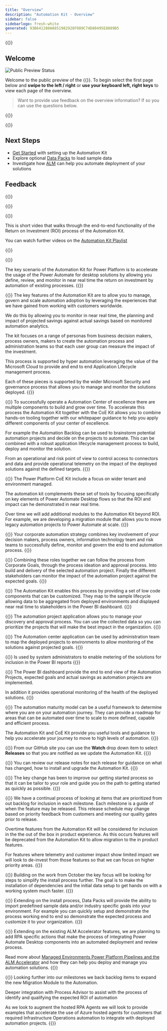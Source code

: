 ```yaml
---
title: "Overview"
description: "Automation Kit - Overview"
sidebar: false
sidebarlogo: fresh-white
generated: 93B641280A8851982928F089C74D80495E8889B5
---
```


<div class="optional">

{{<toc>}}

## Welcome

![Public Preview Status](/images/illustrations/status-public-preview.svg)

Welcome to the public preview of the {{<product-name>}}. To begin select the first page below and **swipe to the left / right** or **use your keyboard left, right keys** to view each page of the overview.

> Want to provide use feedback on the overview information? If so you can use the questions below.

</div>

{{<presentation slides="0,1,2,3,4,5,6,7,8,9,10,11,12,13,14,15,16,17,18,19,20">}}

<div class="optional">

{{<presentationStyles>}}

## Next Steps

- [Get Started](/en-gb/get-started) with setting up the Automation Kit
- Explore optional [Data Packs](/en-gb/features/datapacks) to load sample data
- Investigate how [ALM](/en-gb/features/alm) can help you automate deployment of your solutions

## Feedback

{{<questions name="/content/en-gb/overview.json" completed="Thank you for providing feedback" showNavigationButtons="false" locale="en-gb">}}

</div>

{{<slideStyles>}}

{{<slide id="slide0" audio="" description="Overview Video" video="VNC0PWBTRwA">}}

This is short video that walks through the end-to-end functionality of the Return on Investment (ROI) process of the Automation Kit.

You can watch further videos on the [Automation Kit Playlist](https://www.youtube.com/playlist?list=PLi9EhCY4z99VlRg4j7D1Or6XfXbUcEWZy)

{{</slide>}}

{{<slide  id="slide1" audio="overview/Slide01.mp3" description="Automation Kit Overview" image="overview/Slide01.SVG" >}}

The key scenario of the Automation Kit for Power Platform is to accelerate the usage of the Power Automate for desktop solutions by allowing you define, review, and monitor in near real time the return on investment by automation of existing processes.
{{</slide>}}

{{<slide  id="slide2" audio="overview/Slide02.mp3" description="Automation Kit Features" image="overview/Slide02.SVG" >}}
The key features of the Automation Kit are to allow you to manage, govern and scale automation adoption by leveraging the experiences that we have gained from working with customers worldwide.

We do this by allowing you to monitor in near real time, the planning and impact of projected savings against actual savings based on monitored automation analytics.

The kit focuses on a range of personas from business decision makers, process owners, makers to create the automation process and administration teams so that each user group can measure the impact of the investment.

This process is supported by hyper automation leveraging the value of the Microsoft Cloud to provide and end to end Application Lifecycle management process.

Each of these pieces is supported by the wider Microsoft Security and governance process that allows you to manage and monitor the solutions deployed.
{{</slide>}}

{{<slide  id="slide3" audio="overview/Slide03.mp3" description="Automation Center of Excellence Overview" image="overview/Slide03.SVG" >}}
To successfully operate a Automation Center of excellence there are multiple components to build and grow over time. To accelerate this process the Automation Kit together with the CoE Kit allows you to combine hands-on tooling together with our whitepaper guidance to help you apply different components of your center of excellence.

For example the Automation Backlog can be used to brainstorm potential automation projects and decide on the projects to automate. This can be combined with a robust application lifecycle management process to build, deploy and monitor the solution.

From an operational and risk point of view to control access to connectors and data and provide operational telemetry on the impact of the deployed solutions against the defined targets.
{{</slide>}}

{{<slide  id="slide4" audio="overview/Slide04.mp3" description="Automation Kit vs CoE Kit" image="overview/Slide04.SVG" >}}
The Power Platform CoE Kit include a focus on wider tenant and environment managed.

The automation kit complements these set of tools by focusing specifically on key elements of Power Automate Desktop flows so that the ROI and impact can he demonstrated in near real time.

Over time we will add additional modules to the Automation Kit beyond ROI. For example, we are developing a migration module that allows you to move legacy automation projects to Power Automate at scale.
{{</slide>}}

{{<slide  id="slide5" audio="overview/Slide05.mp3" description="Corporate Automation Strategy" image="overview/Slide05.SVG" >}}
Your corporate automation strategy combines key involvement of your decision makers, process owners, information technology team and risk teams to successfully define, monitor and govern the end to end automation process.
{{</slide>}}

{{<slide  id="slide6" audio="overview/Slide06.mp3" description="Corporate Automation Strategy" image="overview/Slide06.SVG" >}}
Combining these roles together we can follow the process from Corporate Goals, through the process ideation and approval process. Into build and delivery of the selected automation project. Finally the different stakeholders can monitor the impact of the automation project against the expected goals.
{{</slide>}}

{{<slide  id="slide7" audio="overview/Slide07.mp3" description="Leveraging Automation Kit" image="overview/Slide07.SVG" >}}
The Automation Kit enables this process by providing a set of low code components that can be customized. They map to the sample lifecycle allowing data to be aggregated from deployed environments and displayed near real time to stakeholders in the Power BI dashboard.
{{</slide>}}

{{<slide  id="slide8" audio="overview/Slide08.mp3" description="Automation Projects" image="overview/Slide08.SVG" >}}
The automation project application allows you to manage your discovery and approval process. You can use the collected data so you can prioritize the projects that will make the best impact in the organization.
{{</slide>}}

{{<slide  id="slide9" audio="overview/Slide09.mp3" description="Automation Center" image="overview/Slide09.SVG" >}}
The Automation center application can be used by administration team to map the deployed projects to environments to allow monitoring of the solutions against projected goals.
{{</slide>}}

{{<slide  id="slide10" audio="overview/Slide10.mp3" description="Automation Solution Manager" image="overview/Slide10.SVG" >}}
Is used by system administrators to enable metering of the solutions for inclusion in the Power BI reports
{{</slide>}}

{{<slide  id="slide11" audio="overview/Slide11.mp3" description="Power BI Dashboard" image="overview/Slide11.SVG" >}}
The Power BI dashboard provide the end to end view of the Automation Projects, expected goals and actual savings as automation projects are implemented.

In addition it provides operational monitoring of the health of the deployed solutions.
{{</slide>}}

{{<slide  id="slide12" audio="overview/Slide12.mp3" description="Automation Maturity Model" image="overview/Slide12.SVG" >}}
The automation maturity model can be a useful framework to determine where you are on your automation journey. They can provide a roadmap for areas that can be automated over time to scale to more defined, capable and efficient process.

The Automation Kit and CoE Kit provide you useful tools and guidance to help you accelerate your journey to move to high levels of automation.
{{</slide>}}

{{<slide  id="slide13" audio="overview/Slide13.mp3" description="Monitor Automation Kit Releases" image="overview/Slide13.SVG" >}}
From our GitHub site you can use the **Watch** drop down item to select **Releases** so that you are notified as we update the Automation Kit.
{{</slide>}}

{{<slide  id="slide14" audio="overview/Slide14.mp3" description="Automation Kit Release" image="overview/Slide14-Nov2022.SVG" >}}
You can review our release notes for each release for guidance on what has changed, how to install and upgrade the Automation Kit.
{{</slide>}}

{{<slide  id="slide15" audio="overview/Slide15.mp3" description="Automation Kit Getting Started" image="overview/Slide15.SVG" >}}
The key change has been to improve our getting started process so that it can be tailor to your role and guide you on the path to getting started as quickly as possible.
{{</slide>}}

{{<slide  id="slide16" audio="overview/Slide16.mp3" description="What's Next" image="overview/Slide16.SVG" >}}
We have a continual process of looking at items that are prioritized from out backlog for inclusion in each milestone. Each milestone is a guide of when the feature may be released. This release schedule may change based on priority feedback from customers and meeting our quality gates prior to release.

Overtime features from the Automation Kit will be considered for inclusion in the the out of the box in product experience. As this occurs features will be deprecated from the Automation Kit to allow migration to the in product features.

For features where telemetry and customer impact show limited impact we will look to de-invest from those features so that we can focus on higher priority areas.
{{</slide>}}

{{<slide  id="slide17" audio="overview/Slide17.mp3" description="Simplifying the Install Process" image="overview/Slide17.SVG" >}}
Building on the work from October the key focus will be looking for steps to simplify the install process further. The goal is to make the installation of dependencies and the initial data setup to get hands on with a working system much faster.
{{</slide>}}

{{<slide  id="slide18" audio="overview/Slide18.mp3" description="Sample Data" image="overview/Slide18.SVG" >}}
Extending on the install process, Data Packs will provide the ability to import predefined sample data and/or industry specific goals into your environment. For example you can quickly setup and demonstrate the process working end to end so demonstrate the expected process and customize it to your organization.
{{</slide>}}

{{<slide  id="slide19" audio="overview/Slide19.mp3" description="End to end ALM" image="overview/Slide19.SVG" >}}
Extending on the existing ALM Accelerator features, we are planning to add RPA specific actions that make the process of integrating Power Automate Desktop components into an automated deployment and review process.

Read more about [Managed Environments Power Platform Pipelines and the ALM Accelerator](/en-gb/features/alm) and how they can help you deploy and manage you automation solutions.
{{</slide>}}

{{<slide  id="slide20" audio="overview/Slide20.mp3" description="Futures" image="overview/Slide20.SVG" >}}
Looking further into our milestones we back backlog items to expand the new Migration Module to the Automation.

Deeper integration with Process Advisor to assist with the process of identify and qualifying the expected ROI of automation

As we look to augment the hosted RPA Agents we will look to provide examples that accelerate the use of Azure hosted agents for customers that required Infrastructure Operations automation to integrate with deployed automation projects.
{{</slide>}}
